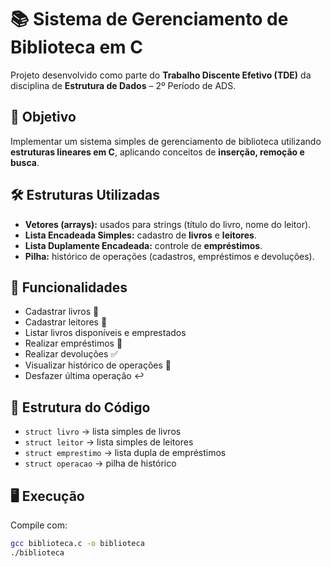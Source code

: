 # 📚 Sistema de Gerenciamento de Biblioteca em C

Projeto desenvolvido como parte do **Trabalho Discente Efetivo (TDE)** da disciplina de **Estrutura de Dados** – 2º Período de ADS.

## 🚀 Objetivo
Implementar um sistema simples de gerenciamento de biblioteca utilizando **estruturas lineares em C**, aplicando conceitos de **inserção, remoção e busca**.

## 🛠️ Estruturas Utilizadas
- **Vetores (arrays):** usados para strings (título do livro, nome do leitor).
- **Lista Encadeada Simples:** cadastro de **livros** e **leitores**.
- **Lista Duplamente Encadeada:** controle de **empréstimos**.
- **Pilha:** histórico de operações (cadastros, empréstimos e devoluções).

## 📌 Funcionalidades
- Cadastrar livros 📖
- Cadastrar leitores 👤
- Listar livros disponíveis e emprestados
- Realizar empréstimos 🔄
- Realizar devoluções ✅
- Visualizar histórico de operações 📜
- Desfazer última operação ↩️

## 📂 Estrutura do Código
- `struct livro` → lista simples de livros  
- `struct leitor` → lista simples de leitores  
- `struct emprestimo` → lista dupla de empréstimos  
- `struct operacao` → pilha de histórico  

## 🖥️ Execução
Compile com:
```bash
gcc biblioteca.c -o biblioteca
./biblioteca

